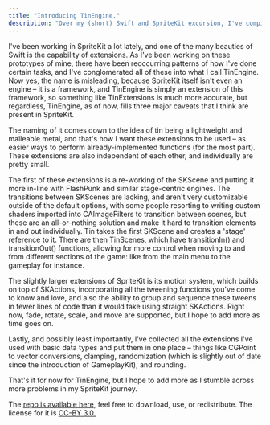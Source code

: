 ```yaml
---
title: "Introducing TinEngine."
description: "Over my (short) Swift and SpriteKit excursion, I've compiled a list of extensions and functions that have made my life a little easier."
---
```


I've been working in SpriteKit a lot lately, and one of the many beauties of Swift is the capability of extensions. As I've been working on these prototypes of mine, there have been reoccurring patterns of how I've done certain tasks, and I've conglomerated all of these into what I call TinEngine. Now yes, the name is misleading, because SpriteKit itself isn't even an engine – it is a framework, and TinEngine is simply an extension of this framework, so something like TinExtensions is much more accurate, but regardless, TinEngine, as of now, fills three major caveats that I think are present in SpriteKit.

The naming of it comes down to the idea of tin being a lightweight and malleable metal, and that's how I want these extensions to be used – as easier ways to perform already-implemented functions (for the most part). These extensions are also independent of each other, and individually are pretty small.

The first of these extensions is a re-working of the SKScene and putting it more in-line with FlashPunk and similar stage-centric engines. The transitions between SKScenes are lacking, and aren't very customizable outside of the default options, with some people resorting to writing custom shaders imported into CAImageFilters to transition between scenes, but these are an all-or-nothing solution and make it hard to transition elements in and out individually. Tin takes the first SKScene and creates a 'stage' reference to it. There are then TinScenes, which have transitionIn() and transitionOut() functions, allowing for more control when moving to and from different sections of the game: like from the main menu to the gameplay for instance.

The slightly larger extensions of SpriteKit is its motion system, which builds on top of SKActions, incorporating all the tweening functions you've come to know and love, and also the ability to group and sequence these tweens in fewer lines of code than it would take using straight SKActions. Right now, fade, rotate, scale, and move are supported, but I hope to add more as time goes on.

Lastly, and possibly least importantly, I've collected all the extensions I've used with basic data types and put them in one place – things like CGPoint to vector conversions, clamping, randomization (which is slightly out of date since the introduction of GameplayKit), and rounding.

That's it for now for TinEngine, but I hope to add more as I stumble across more problems in my SpriteKit journey.

The [repo is available here](https://bitbucket.org/tyskwo/tinengine/overview"), feel free to download, use, or redistribute. The license for it is [CC-BY 3.0.](https://creativecommons.org/licenses/by/3.0/us/legalcode")
